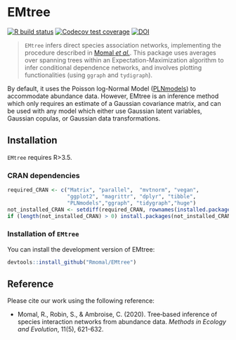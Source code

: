 
<!-- README.md is generated from README.Rmd. Please edit that file -->

# EMtree

[![R build
status](https://github.com/Rmomal/EMtree/workflows/R-CMD-check/badge.svg)](https://github.com/Rmomal/EMtree/actions)
[![Codecov test
coverage](https://codecov.io/gh/Rmomal/EMtree/branch/master/graph/badge.svg)](https://codecov.io/gh/Rmomal/EMtree?branch=master)
[![DOI](https://zenodo.org/badge/166967948.svg)](https://zenodo.org/badge/latestdoi/166967948)

> `EMtree` infers direct species association networks, implementing the
> procedure described in [Momal *et
> al.*](https://besjournals.onlinelibrary.wiley.com/doi/abs/10.1111/2041-210X.13380).
> This package uses averages over spanning trees within an
> Expectation-Maximization algorithm to infer conditional dependence
> networks, and involves plotting functionalities (using `ggraph` and
> `tydigraph`).

By default, it uses the Poisson log-Normal Model
([PLNmodels](https://github.com/jchiquet/PLNmodels%3E)) to accommodate
abundance data. However, EMtree is an inference method which only
requires an estimate of a Gaussian covariance matrix, and can be used
with any model which either use Gaussian latent variables, Gaussian
copulas, or Gaussian data transformations.

## Installation

`EMtree` requires R\>3.5.

### CRAN dependencies

``` r
required_CRAN <- c("Matrix", "parallel",  "mvtnorm", "vegan",
                   "ggplot2", "magrittr", "dplyr", "tibble",
                   "PLNmodels","ggraph", "tidygraph","huge")
not_installed_CRAN <- setdiff(required_CRAN, rownames(installed.packages()))
if (length(not_installed_CRAN) > 0) install.packages(not_installed_CRAN)
```

### Installation of `EMtree`

You can install the development version of EMtree:

``` r
devtools::install_github("Rmomal/EMtree")
```

## Reference

Please cite our work using the following reference:

  - Momal, R., Robin, S., & Ambroise, C. (2020). Tree‐based inference of
    species interaction networks from abundance data. *Methods in
    Ecology and Evolution*, 11(5), 621-632.
